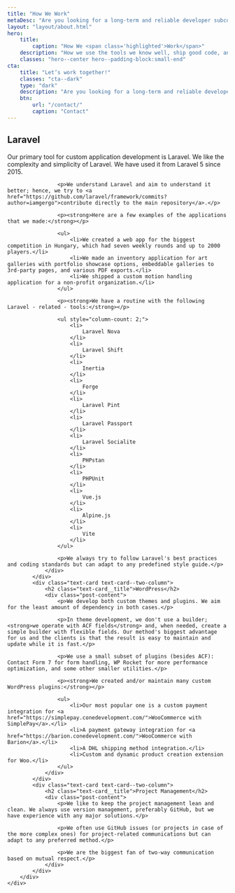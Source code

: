 ```yaml
---
title: "How We Work"
metaDesc: "Are you looking for a long-term and reliable developer subcontractor? Say hello to us, and let's schedule an online meeting!"
layout: "layout/about.html"
hero:
    title:
        caption: "How We <span class='highlighted'>Work</span>"
    description: "How we use the tools we know well, ship good code, and stay productive."
    classes: "hero--center hero--padding-block:small-end"
cta:
    title: "Let’s work together!"
    classes: "cta--dark"
    type: "dark"
    description: "Are you looking for a long-term and reliable developer subcontractor? Say hello to us, and let's schedule an online meeting!"
    btn:
        url: "/contact/"
        caption: "Contact"
---
```


<div class="l-post l-post--narrow">
    <div class="container container--narrow">
        <div class="l-post__list">
            <div class="text-card text-card--two-column">
                <h2 class="text-card__title">Laravel</h2>
                <div class="post-content">
                    <p>Our primary tool for custom application development is Laravel. We like the complexity and simplicity of Laravel. We have used it from Laravel 5 since 2015.</p>

                    <p>We understand Laravel and aim to understand it better; hence, we try to <a href="https://github.com/laravel/framework/commits?author=iamgergo">contribute directly to the main repository</a>.</p>

                    <p><strong>Here are a few examples of the applications that we made:</strong></p>

                    <ul>
                        <li>We created a web app for the biggest competition in Hungary, which had seven weekly rounds and up to 2000 players.</li>
                        <li>We made an inventory application for art galleries with portfolio showcase options, embeddable galleries to 3rd-party pages, and various PDF exports.</li>
                        <li>We shipped a custom motion handling application for a non-profit organization.</li>
                    </ul>

                    <p><strong>We have a routine with the following Laravel - related - tools:</strong></p>

                    <ul style="column-count: 2;">
                        <li>
                            Laravel Nova
                        </li>
                        <li>
                            Laravel Shift
                        </li>
                        <li>
                            Inertia
                        </li>
                        <li>
                            Forge
                        </li>
                        <li>
                            Laravel Pint
                        </li>
                        <li>
                            Laravel Passport
                        </li>
                        <li>
                            Laravel Socialite
                        </li>
                        <li>
                            PHPstan
                        </li>
                        <li>
                            PHPUnit
                        </li>
                        <li>
                            Vue.js
                        </li>
                        <li>
                            Alpine.js
                        </li>
                        <li>
                            Vite
                        </li>
                    </ul>

                    <p>We always try to follow Laravel's best practices and coding standards but can adapt to any predefined style guide.</p>
                </div>
            </div>
            <div class="text-card text-card--two-column">
                <h2 class="text-card__title">WordPress</h2>
                <div class="post-content">
                    <p>We develop both custom themes and plugins. We aim for the least amount of dependency in both cases.</p>

                    <p>In theme development, we don't use a builder; <strong>we operate with ACF fields</strong> and, when needed, create a simple builder with flexible fields. Our method's biggest advantage for us and the clients is that the result is easy to maintain and update while it is fast.</p>

                    <p>We use a small subset of plugins (besides ACF): Contact Form 7 for form handling, WP Rocket for more performance optimization, and some other smaller utilities.</p>

                    <p><strong>We created and/or maintain many custom WordPress plugins:</strong></p>

                    <ul>
                        <li>Our most popular one is a custom payment integration for <a href="https://simplepay.conedevelopment.com/">WooCommerce with SimplePay</a>.</li>
                        <li>A payment gateway integration for <a href="https://barion.conedevelopment.com/">WooCommerce with Barion</a>.</li>
                        <li>A DHL shipping method integration.</li>
                        <li>Custom and dynamic product creation extension for Woo.</li>
                    </ul>
                </div>
            </div>
            <div class="text-card text-card--two-column">
                <h2 class="text-card__title">Project Management</h2>
                <div class="post-content">
                    <p>We like to keep the project management lean and clean. We always use version management, preferably GitHub, but we have experience with any major solutions.</p>

                    <p>We often use GitHub issues (or projects in case of the more complex ones) for project-related communications but can adapt to any preferred method.</p>

                    <p>We are the biggest fan of two-way communication based on mutual respect.</p>
                </div>
            </div>
        </div>
    </div>
</div>
